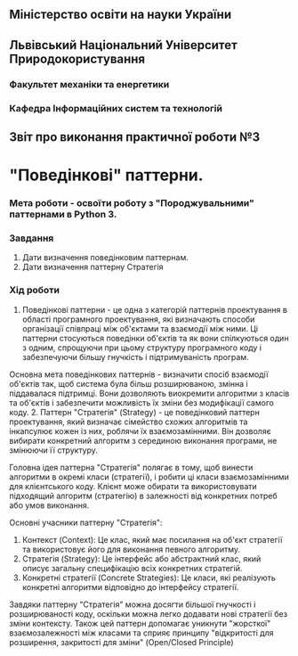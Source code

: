 ## Міністерство освіти на науки України
## Львівський Національний Університет Природокористування
### Факультет механіки та енергетики
### Кафедра Інформаційних систем та технологій

## Звіт про виконання практичної роботи №3
# "Поведінкові" паттерни.

### Мета роботи - освоїти роботу з "Породжувальними" паттернами в Python 3.

### Завдання
1. Дати визначення поведінковим паттернам.
2. Дати визначення паттерну Стратегія


### Хід роботи
1. Поведінкові паттерни - це одна з категорій паттернів проектування в області програмного проектування, які визначають способи організації співпраці між об'єктами та взаємодії між ними. Ці паттерни стосуються поведінки об'єктів та як вони спілкуються один з одним, спрощуючи при цьому структуру програмного коду і забезпечуючи більшу гнучкість і підтримуваність програм.

Основна мета поведінкових паттернів - визначити спосіб взаємодії об'єктів так, щоб система була більш розширюваною, змінна і піддавалася підтримці. Вони дозволяють виокремити алгоритми з класів та об'єктів і забезпечити можливість їх зміни без модифікації самого коду.
2. Паттерн "Стратегія" (Strategy) - це поведінковий паттерн проектування, який визначає сімейство схожих алгоритмів та інкапсулює кожен із них, роблячи їх взаємозамінними. Він дозволяє вибирати конкретний алгоритм з серединою виконання програми, не змінюючи її структуру.

Головна ідея паттерна "Стратегія" полягає в тому, щоб винести алгоритми в окремі класи (стратегії), і робити ці класи взаємозамінними для клієнтського коду. Клієнт може обирати та використовувати підходящий алгоритм (стратегію) в залежності від конкретних потреб або умов виконання.

Основні учасники паттерну "Стратегія":

   1. Контекст (Context): Це клас, який має посилання на об'єкт стратегії та використовує його для виконання певного алгоритму.
   2. Стратегія (Strategy): Це інтерфейс або абстрактний клас, який описує загальну специфікацію всіх конкретних стратегій.
   3. Конкретні стратегії (Concrete Strategies): Це класи, які реалізують конкретні алгоритми відповідно до інтерфейсу стратегії.
   
Завдяки паттерну "Стратегія" можна досягти більшої гнучкості і розширюваності коду, оскільки можна легко додавати нові стратегії без зміни контексту. Також цей паттерн допомагає уникнути "жорсткої" взаємозалежності між класами та сприяє принципу "відкритості для розширення, закритості для зміни" (Open/Closed Principle)